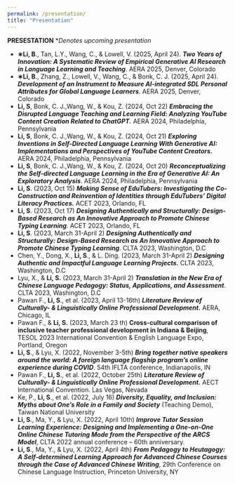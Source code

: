 ```yaml
---
permalink: /presentation/
title: "Presentation"
---
```

**PRESESTATION**
**Denotes upcoming presentation*

- **∗Li, B**., Tan, L.Y., Wang, C., & Lowell, V. (2025, April 24). ***Two Years of Innovation: A Systematic Review of Empirical Generative AI Research in Language Learning and Teaching***. AERA 2025, Denver, Colorado
- **∗Li, B**., Zhang, Z., Lowell, V., Wang, C., & Bonk, C. J. (2025, April 24). ***Development of an Instrument to Measure AI-integrated SDL Personal Attributes for Global Language Learners***. AERA 2025, Denver, Colorado
- **Li, S**, Bonk, C. J.,Wang, W., & Kou, Z. (2024, Oct 22) ***Embracing the Disrupted Language Teaching and Learning Field: Analyzing YouTube Content Creation Related to ChatGPT.*** AERA 2024, Philadelphia, Pennsylvania
- **Li, S**, Bonk, C. J.,Wang, W., & Kou, Z. (2024, Oct 21) ***Exploring Inventions in Self-Directed Language Learning With Generative AI: Implementations and Perspectives of YouTube Content Creators.*** AERA 2024, Philadelphia, Pennsylvania
- **Li, S**, Bonk, C. J.,Wang, W., & Kou, Z. (2024, Oct 20) ***Reconceptualizing the Self-directed Language Learning in the Era of Generative AI: An Exploratory Analysis***. AERA 2024, Philadelphia, Pennsylvania
- **Li, S**. (2023, Oct 15) ***Making Sense of EduTubers: Investigating the Co-Construction and Reinvention of Identities through EduTubers’ Digital Literacy Practices.*** ACET 2023, Orlando, FL
- **Li, S**. (2023, Oct 17) ***Designing Authentically and Structurally: Design-Based Research as An Innovative Approach to Promote Chinese Typing Learning***. ACET 2023, Orlando, FL
- **Li, S**. (2023, March 31-April 2) ***Designing Authentically and Structurally: Design-Based Research as An Innovative Approach to Promote Chinese Typing Learning***. CLTA 2023, Washington, D.C
- Chen, Y., Dong, X., **Li, S**., & L. Ding. (2023, March 31-April 2) ***Designing Authentic and Impactful Language Learning Projects.*** CLTA 2023, Washington, D.C
- Lyu, X., & **Li, S.** (2023, March 31-April 2) ***Translation in the New Era of Chinese Language Pedagogy: Status, Applications, and Assessment***. CLTA 2023, Washington, D.C
- Pawan F., **Li, S**., et al. (2023, April 13-16th) ***Literature Review of Culturally- & Linguistically Online Professional Development.*** AERA, Chicago, IL
- Pawan F., & **Li, S.** (2023, March 23 th) **Cross-cultural comparison of inclusive teacher professional development in Indiana & Beijing**, TESOL 2023 International Convention & English Language Expo, Portland, Oregon
- **Li, S**., & Lyu, X. (2022, November 3-5th) ***Bring together native speakers around the world: A foreign language flagship program’s online experience during COVID***. 54th IFLTA conference, Indianapolis, IN
- Pawan F., **Li, S**., et al. (2022, October 25th) ***Literature Review of Culturally- & Linguistically Online Professional Development.*** AECT International Convention. Las Vegas, Nevada
- Ke, P., **Li, S**., et al. (2022, July 16) ***Diversity, Equality, and Inclusion: Myths about One’s Role in a Family and Society*** (Teaching Demo), Taiwan National University
- **Li, S**., Ma, Y., & Lyu, X. (2022, April 10th) ***Improve Tutor Session Learning Experience: Designing and Implementing a One-on-One Online Chinese Tutoring Mode from the Perspective of the ARCS Model***, CLTA 2022 annual conference – 60th anniversary.
- **Li, S**., Ma, Y., & Lyu, X. (2022, April 4th) ***From Pedagogy to Heutagogy: A Self-determined Learning Approach for Advanced Chinese Courses through the Case of Advanced Chinese Writing***, 29th Conference on Chinese Language Instruction, Princeton University, NY
